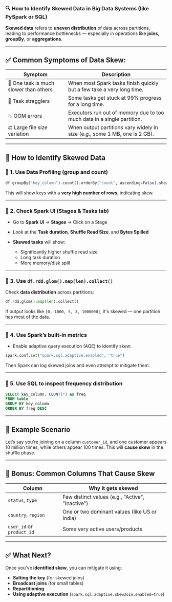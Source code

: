### 🔍 How to Identify Skewed Data in Big Data Systems (like PySpark or SQL)

**Skewed data** refers to **uneven distribution** of data across partitions, leading to performance bottlenecks — especially in operations like **joins**, **groupBy**, or **aggregations**.

---

## ✅ Common Symptoms of Data Skew:

| Symptom                                | Description                                                                |
| -------------------------------------- | -------------------------------------------------------------------------- |
| 🐢 One task is much slower than others | When most Spark tasks finish quickly but a few take a very long time.      |
| 🧊 Task stragglers                     | Some tasks get stuck at 99% progress for a long time.                      |
| 💥 OOM errors                          | Executors run out of memory due to too much data in a single partition.    |
| ⚖️ Large file size variation           | When output partitions vary widely in size (e.g., some 1 MB, one is 2 GB). |

---

## 🔬 How to Identify Skewed Data

### 🔹 1. **Use Data Profiling (group and count)**

```python
df.groupBy("key_column").count().orderBy("count", ascending=False).show()
```

This will show keys with a **very high number of rows**, indicating skew.

---

### 🔹 2. **Check Spark UI (Stages & Tasks tab)**

* Go to **Spark UI** → **Stages** → Click on a Stage
* Look at the **Task duration**, **Shuffle Read Size**, and **Bytes Spilled**
* **Skewed tasks** will show:

  * Significantly higher shuffle read size
  * Long task duration
  * More memory/disk spill

---

### 🔹 3. **Use `df.rdd.glom().map(len).collect()`**

Check **data distribution** across partitions:

```python
df.rdd.glom().map(len).collect()
```

If output looks like `[0, 1000, 5, 3, 1000000]`, it's skewed — one partition has most of the data.

---

### 🔹 4. **Use Spark’s built-in metrics**

* Enable adaptive query execution (AQE) to identify skew:

```python
spark.conf.set("spark.sql.adaptive.enabled", "true")
```

Then Spark can log skewed joins and even attempt to mitigate them.

---

### 🔹 5. **Use SQL to inspect frequency distribution**

```sql
SELECT key_column, COUNT(*) as freq
FROM table
GROUP BY key_column
ORDER BY freq DESC
```

---

## 🧠 Example Scenario

Let’s say you're joining on a column `customer_id`, and one customer appears 10 million times, while others appear 100 times. This will **cause skew** in the shuffle phase.

---

## 🚨 Bonus: Common Columns That Cause Skew

| Column                    | Why it gets skewed                               |
| ------------------------- | ------------------------------------------------ |
| `status`, `type`          | Few distinct values (e.g., "Active", "Inactive") |
| `country`, `region`       | One or two dominant values (like US or India)    |
| `user_id` or `product_id` | Some very active users/products                  |

---

## ✅ What Next?

Once you've **identified skew**, you can mitigate it using:

* **Salting the key** (for skewed joins)
* **Broadcast joins** (for small tables)
* **Repartitioning**
* **Using adaptive execution** (`spark.sql.adaptive.skewJoin.enabled=true`)
